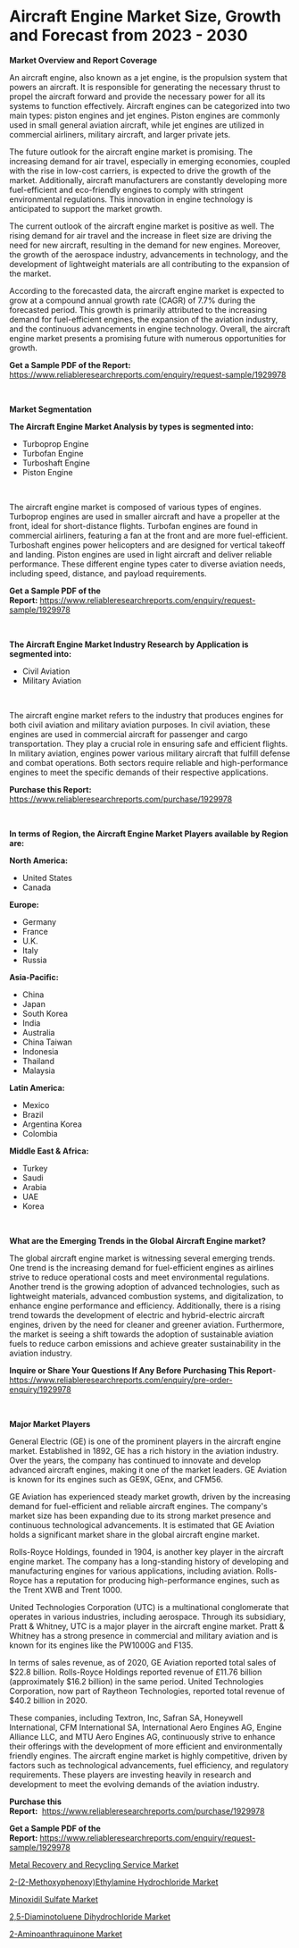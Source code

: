 <p><h1>Aircraft Engine Market Size, Growth and Forecast from 2023 - 2030</h1></p><p><strong>Market Overview and Report Coverage</strong></p>
<p><p>An aircraft engine, also known as a jet engine, is the propulsion system that powers an aircraft. It is responsible for generating the necessary thrust to propel the aircraft forward and provide the necessary power for all its systems to function effectively. Aircraft engines can be categorized into two main types: piston engines and jet engines. Piston engines are commonly used in small general aviation aircraft, while jet engines are utilized in commercial airliners, military aircraft, and larger private jets.</p><p>The future outlook for the aircraft engine market is promising. The increasing demand for air travel, especially in emerging economies, coupled with the rise in low-cost carriers, is expected to drive the growth of the market. Additionally, aircraft manufacturers are constantly developing more fuel-efficient and eco-friendly engines to comply with stringent environmental regulations. This innovation in engine technology is anticipated to support the market growth.</p><p>The current outlook of the aircraft engine market is positive as well. The rising demand for air travel and the increase in fleet size are driving the need for new aircraft, resulting in the demand for new engines. Moreover, the growth of the aerospace industry, advancements in technology, and the development of lightweight materials are all contributing to the expansion of the market.</p><p>According to the forecasted data, the aircraft engine market is expected to grow at a compound annual growth rate (CAGR) of 7.7% during the forecasted period. This growth is primarily attributed to the increasing demand for fuel-efficient engines, the expansion of the aviation industry, and the continuous advancements in engine technology. Overall, the aircraft engine market presents a promising future with numerous opportunities for growth.</p></p>
<p><strong>Get a Sample PDF of the Report:</strong> <a href="https://www.reliableresearchreports.com/enquiry/request-sample/1929978">https://www.reliableresearchreports.com/enquiry/request-sample/1929978</a></p>
<p>&nbsp;</p>
<p><strong>Market Segmentation</strong></p>
<p><strong>The Aircraft Engine Market Analysis by types is segmented into:</strong></p>
<p><ul><li>Turboprop Engine</li><li>Turbofan Engine</li><li>Turboshaft Engine</li><li>Piston Engine</li></ul></p>
<p>&nbsp;</p>
<p><p>The aircraft engine market is composed of various types of engines. Turboprop engines are used in smaller aircraft and have a propeller at the front, ideal for short-distance flights. Turbofan engines are found in commercial airliners, featuring a fan at the front and are more fuel-efficient. Turboshaft engines power helicopters and are designed for vertical takeoff and landing. Piston engines are used in light aircraft and deliver reliable performance. These different engine types cater to diverse aviation needs, including speed, distance, and payload requirements.</p></p>
<p><strong>Get a Sample PDF of the Report:</strong>&nbsp;<a href="https://www.reliableresearchreports.com/enquiry/request-sample/1929978">https://www.reliableresearchreports.com/enquiry/request-sample/1929978</a></p>
<p>&nbsp;</p>
<p><strong>The Aircraft Engine Market Industry Research by Application is segmented into:</strong></p>
<p><ul><li>Civil Aviation</li><li>Military Aviation</li></ul></p>
<p>&nbsp;</p>
<p><p>The aircraft engine market refers to the industry that produces engines for both civil aviation and military aviation purposes. In civil aviation, these engines are used in commercial aircraft for passenger and cargo transportation. They play a crucial role in ensuring safe and efficient flights. In military aviation, engines power various military aircraft that fulfill defense and combat operations. Both sectors require reliable and high-performance engines to meet the specific demands of their respective applications.</p></p>
<p><strong>Purchase this Report:</strong>&nbsp; <a href="https://www.reliableresearchreports.com/purchase/1929978">https://www.reliableresearchreports.com/purchase/1929978</a></p>
<p>&nbsp;</p>
<p><strong>In terms of Region, the Aircraft Engine Market Players available by Region are:</strong></p>
<p>
    <p> <strong> North America: </strong>
        <ul>
            <li>United States</li>
            <li>Canada</li>
        </ul>
        </p> 
    <p> <strong> Europe: </strong>
        <ul>
            <li>Germany</li>
            <li>France</li>
            <li>U.K.</li>
            <li>Italy</li>
            <li>Russia</li>
        </ul>
        </p> 
    <p> <strong> Asia-Pacific: </strong>
        <ul>
            <li>China</li>
            <li>Japan</li>
            <li>South Korea</li>
            <li>India</li>
            <li>Australia</li>
            <li>China Taiwan</li>
            <li>Indonesia</li>
            <li>Thailand</li>
            <li>Malaysia</li>
        </ul>
        </p> 
    <p> <strong> Latin America: </strong>
        <ul>
            <li>Mexico</li>
            <li>Brazil</li>
            <li>Argentina Korea</li>
            <li>Colombia</li>
        </ul>
        </p> 
    <p> <strong> Middle East & Africa: </strong>
        <ul>
            <li>Turkey</li>
            <li>Saudi</li>
            <li>Arabia</li>
            <li>UAE</li>
            <li>Korea</li>
        </ul>
    </p>
    </p>
<p>&nbsp;</p>
<p><strong>What are the Emerging Trends in the Global Aircraft Engine market?</strong></p>
<p><p>The global aircraft engine market is witnessing several emerging trends. One trend is the increasing demand for fuel-efficient engines as airlines strive to reduce operational costs and meet environmental regulations. Another trend is the growing adoption of advanced technologies, such as lightweight materials, advanced combustion systems, and digitalization, to enhance engine performance and efficiency. Additionally, there is a rising trend towards the development of electric and hybrid-electric aircraft engines, driven by the need for cleaner and greener aviation. Furthermore, the market is seeing a shift towards the adoption of sustainable aviation fuels to reduce carbon emissions and achieve greater sustainability in the aviation industry.</p></p>
<p><strong>Inquire or Share Your Questions If Any Before Purchasing This Report</strong>- <a href="https://www.reliableresearchreports.com/enquiry/pre-order-enquiry/1929978">https://www.reliableresearchreports.com/enquiry/pre-order-enquiry/1929978</a></p>
<p>&nbsp;</p>
<p><strong>Major Market Players</strong></p>
<p><p>General Electric (GE) is one of the prominent players in the aircraft engine market. Established in 1892, GE has a rich history in the aviation industry. Over the years, the company has continued to innovate and develop advanced aircraft engines, making it one of the market leaders. GE Aviation is known for its engines such as GE9X, GEnx, and CFM56.</p><p>GE Aviation has experienced steady market growth, driven by the increasing demand for fuel-efficient and reliable aircraft engines. The company's market size has been expanding due to its strong market presence and continuous technological advancements. It is estimated that GE Aviation holds a significant market share in the global aircraft engine market.</p><p>Rolls-Royce Holdings, founded in 1904, is another key player in the aircraft engine market. The company has a long-standing history of developing and manufacturing engines for various applications, including aviation. Rolls-Royce has a reputation for producing high-performance engines, such as the Trent XWB and Trent 1000.</p><p>United Technologies Corporation (UTC) is a multinational conglomerate that operates in various industries, including aerospace. Through its subsidiary, Pratt & Whitney, UTC is a major player in the aircraft engine market. Pratt & Whitney has a strong presence in commercial and military aviation and is known for its engines like the PW1000G and F135.</p><p>In terms of sales revenue, as of 2020, GE Aviation reported total sales of $22.8 billion. Rolls-Royce Holdings reported revenue of £11.76 billion (approximately $16.2 billion) in the same period. United Technologies Corporation, now part of Raytheon Technologies, reported total revenue of $40.2 billion in 2020.</p><p>These companies, including Textron, Inc, Safran SA, Honeywell International, CFM International SA, International Aero Engines AG, Engine Alliance LLC, and MTU Aero Engines AG, continuously strive to enhance their offerings with the development of more efficient and environmentally friendly engines. The aircraft engine market is highly competitive, driven by factors such as technological advancements, fuel efficiency, and regulatory requirements. These players are investing heavily in research and development to meet the evolving demands of the aviation industry.</p></p>
<p><strong>Purchase this Report:</strong>&nbsp;&nbsp;<a href="https://www.reliableresearchreports.com/purchase/1929978">https://www.reliableresearchreports.com/purchase/1929978</a></p>
<p></p>
<p><strong>Get a Sample PDF of the Report:</strong>&nbsp;<a href="https://www.reliableresearchreports.com/enquiry/request-sample/1929978">https://www.reliableresearchreports.com/enquiry/request-sample/1929978</a></p>
<p><p><a href="https://medium.com/@emmyrolfson8689/decoding-metal-recovery-and-recycling-service-market-metrics-market-share-trends-and-growth-0ce496f1e574">Metal Recovery and Recycling Service Market</a></p><p><a href="https://medium.com/@ginawindler1965/2-2-methoxyphenoxy-ethylamine-hydrochloride-market-outlook-industry-overview-and-forecast-2023-0464f7b0359f">2-(2-Methoxyphenoxy)Ethylamine Hydrochloride Market</a></p><p><a href="https://medium.com/@isidrowolff1966/minoxidil-sulfate-market-insights-into-market-cagr-market-trends-and-growth-strategies-4572b3e4b856">Minoxidil Sulfate Market</a></p><p><a href="https://medium.com/@caylawisoky8698/2-5-diaminotoluene-dihydrochloride-market-focuses-on-market-share-size-and-projected-forecast-till-d1864e91b42e">2,5-Diaminotoluene Dihydrochloride Market</a></p><p><a href="https://medium.com/@abbieparker1964/2-aminoanthraquinone-market-outlook-industry-overview-and-forecast-2023-to-2030-7b090606a37e">2-Aminoanthraquinone Market</a></p></p>